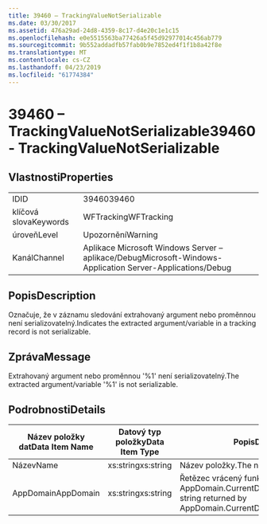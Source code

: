 ```yaml
---
title: 39460 – TrackingValueNotSerializable
ms.date: 03/30/2017
ms.assetid: 476a29ad-24d8-4359-8c17-d4e20c1e1c15
ms.openlocfilehash: e0e5515563ba77426a5f45d92977014c456ab779
ms.sourcegitcommit: 9b552addadfb57fab0b9e7852ed4f1f1b8a42f8e
ms.translationtype: MT
ms.contentlocale: cs-CZ
ms.lasthandoff: 04/23/2019
ms.locfileid: "61774384"
---
```

# <a name="39460---trackingvaluenotserializable"></a><span data-ttu-id="9c0f6-102">39460 – TrackingValueNotSerializable</span><span class="sxs-lookup"><span data-stu-id="9c0f6-102">39460 - TrackingValueNotSerializable</span></span>
## <a name="properties"></a><span data-ttu-id="9c0f6-103">Vlastnosti</span><span class="sxs-lookup"><span data-stu-id="9c0f6-103">Properties</span></span>  
  
|||  
|-|-|  
|<span data-ttu-id="9c0f6-104">ID</span><span class="sxs-lookup"><span data-stu-id="9c0f6-104">ID</span></span>|<span data-ttu-id="9c0f6-105">39460</span><span class="sxs-lookup"><span data-stu-id="9c0f6-105">39460</span></span>|  
|<span data-ttu-id="9c0f6-106">klíčová slova</span><span class="sxs-lookup"><span data-stu-id="9c0f6-106">Keywords</span></span>|<span data-ttu-id="9c0f6-107">WFTracking</span><span class="sxs-lookup"><span data-stu-id="9c0f6-107">WFTracking</span></span>|  
|<span data-ttu-id="9c0f6-108">úroveň</span><span class="sxs-lookup"><span data-stu-id="9c0f6-108">Level</span></span>|<span data-ttu-id="9c0f6-109">Upozornění</span><span class="sxs-lookup"><span data-stu-id="9c0f6-109">Warning</span></span>|  
|<span data-ttu-id="9c0f6-110">Kanál</span><span class="sxs-lookup"><span data-stu-id="9c0f6-110">Channel</span></span>|<span data-ttu-id="9c0f6-111">Aplikace Microsoft Windows Server – aplikace/Debug</span><span class="sxs-lookup"><span data-stu-id="9c0f6-111">Microsoft-Windows-Application Server-Applications/Debug</span></span>|  
  
## <a name="description"></a><span data-ttu-id="9c0f6-112">Popis</span><span class="sxs-lookup"><span data-stu-id="9c0f6-112">Description</span></span>  
 <span data-ttu-id="9c0f6-113">Označuje, že v záznamu sledování extrahovaný argument nebo proměnnou není serializovatelný.</span><span class="sxs-lookup"><span data-stu-id="9c0f6-113">Indicates the extracted argument/variable in a tracking record is not serializable.</span></span>  
  
## <a name="message"></a><span data-ttu-id="9c0f6-114">Zpráva</span><span class="sxs-lookup"><span data-stu-id="9c0f6-114">Message</span></span>  
 <span data-ttu-id="9c0f6-115">Extrahovaný argument nebo proměnnou '%1' není serializovatelný.</span><span class="sxs-lookup"><span data-stu-id="9c0f6-115">The extracted argument/variable '%1' is not serializable.</span></span>  
  
## <a name="details"></a><span data-ttu-id="9c0f6-116">Podrobnosti</span><span class="sxs-lookup"><span data-stu-id="9c0f6-116">Details</span></span>  
  
|<span data-ttu-id="9c0f6-117">Název položky dat</span><span class="sxs-lookup"><span data-stu-id="9c0f6-117">Data Item Name</span></span>|<span data-ttu-id="9c0f6-118">Datový typ položky</span><span class="sxs-lookup"><span data-stu-id="9c0f6-118">Data Item Type</span></span>|<span data-ttu-id="9c0f6-119">Popis</span><span class="sxs-lookup"><span data-stu-id="9c0f6-119">Description</span></span>|  
|--------------------|--------------------|-----------------|  
|<span data-ttu-id="9c0f6-120">Název</span><span class="sxs-lookup"><span data-stu-id="9c0f6-120">Name</span></span>|<span data-ttu-id="9c0f6-121">xs:string</span><span class="sxs-lookup"><span data-stu-id="9c0f6-121">xs:string</span></span>|<span data-ttu-id="9c0f6-122">Název položky.</span><span class="sxs-lookup"><span data-stu-id="9c0f6-122">The name of the item.</span></span>|  
|<span data-ttu-id="9c0f6-123">AppDomain</span><span class="sxs-lookup"><span data-stu-id="9c0f6-123">AppDomain</span></span>|<span data-ttu-id="9c0f6-124">xs:string</span><span class="sxs-lookup"><span data-stu-id="9c0f6-124">xs:string</span></span>|<span data-ttu-id="9c0f6-125">Řetězec vrácený funkcí AppDomain.CurrentDomain.FriendlyName.</span><span class="sxs-lookup"><span data-stu-id="9c0f6-125">The string returned by AppDomain.CurrentDomain.FriendlyName.</span></span>|
